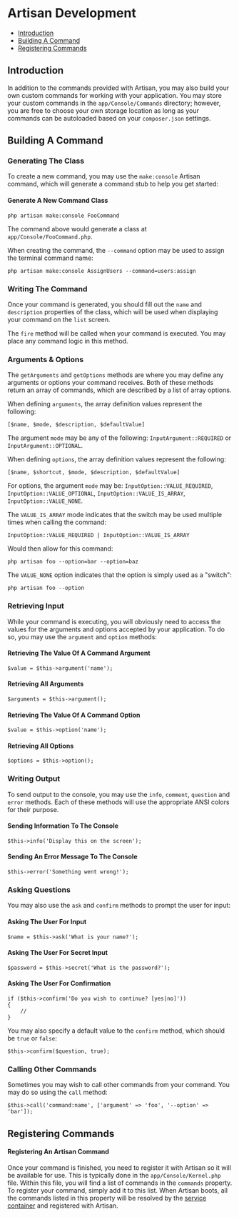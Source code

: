 # Artisan Development

- [Introduction](#introduction)
- [Building A Command](#building-a-command)
- [Registering Commands](#registering-commands)

<a name="introduction"></a>
## Introduction

In addition to the commands provided with Artisan, you may also build your own custom commands for working with your application. You may store your custom commands in the `app/Console/Commands` directory; however, you are free to choose your own storage location as long as your commands can be autoloaded based on your `composer.json` settings.

<a name="building-a-command"></a>
## Building A Command

### Generating The Class

To create a new command, you may use the `make:console` Artisan command, which will generate a command stub to help you get started:

#### Generate A New Command Class

	php artisan make:console FooCommand

The command above would generate a class at `app/Console/FooCommand.php`.

When creating the command, the `--command` option may be used to assign the terminal command name:

	php artisan make:console AssignUsers --command=users:assign

### Writing The Command

Once your command is generated, you should fill out the `name` and `description` properties of the class, which will be used when displaying your command on the `list` screen.

The `fire` method will be called when your command is executed. You may place any command logic in this method.

### Arguments & Options

The `getArguments` and `getOptions` methods are where you may define any arguments or options your command receives. Both of these methods return an array of commands, which are described by a list of array options.

When defining `arguments`, the array definition values represent the following:

	[$name, $mode, $description, $defaultValue]

The argument `mode` may be any of the following: `InputArgument::REQUIRED` or `InputArgument::OPTIONAL`.

When defining `options`, the array definition values represent the following:

	[$name, $shortcut, $mode, $description, $defaultValue]

For options, the argument `mode` may be: `InputOption::VALUE_REQUIRED`, `InputOption::VALUE_OPTIONAL`, `InputOption::VALUE_IS_ARRAY`, `InputOption::VALUE_NONE`.

The `VALUE_IS_ARRAY` mode indicates that the switch may be used multiple times when calling the command:

	InputOption::VALUE_REQUIRED | InputOption::VALUE_IS_ARRAY

Would then allow for this command:

	php artisan foo --option=bar --option=baz

The `VALUE_NONE` option indicates that the option is simply used as a "switch":

	php artisan foo --option

### Retrieving Input

While your command is executing, you will obviously need to access the values for the arguments and options accepted by your application. To do so, you may use the `argument` and `option` methods:

#### Retrieving The Value Of A Command Argument

	$value = $this->argument('name');

#### Retrieving All Arguments

	$arguments = $this->argument();

#### Retrieving The Value Of A Command Option

	$value = $this->option('name');

#### Retrieving All Options

	$options = $this->option();

### Writing Output

To send output to the console, you may use the `info`, `comment`, `question` and `error` methods. Each of these methods will use the appropriate ANSI colors for their purpose.

#### Sending Information To The Console

	$this->info('Display this on the screen');

#### Sending An Error Message To The Console

	$this->error('Something went wrong!');

### Asking Questions

You may also use the `ask` and `confirm` methods to prompt the user for input:

#### Asking The User For Input

	$name = $this->ask('What is your name?');

#### Asking The User For Secret Input

	$password = $this->secret('What is the password?');

#### Asking The User For Confirmation

	if ($this->confirm('Do you wish to continue? [yes|no]'))
	{
		//
	}

You may also specify a default value to the `confirm` method, which should be `true` or `false`:

	$this->confirm($question, true);

### Calling Other Commands

Sometimes you may wish to call other commands from your command. You may do so using the `call` method:

	$this->call('command:name', ['argument' => 'foo', '--option' => 'bar']);

<a name="registering-commands"></a>
## Registering Commands

#### Registering An Artisan Command

Once your command is finished, you need to register it with Artisan so it will be available for use. This is typically done in the `app/Console/Kernel.php` file. Within this file, you will find a list of commands in the `commands` property. To register your command, simply add it to this list. When Artisan boots, all the commands listed in this property will be resolved by the [service container](/docs/5.0/container) and registered with Artisan.